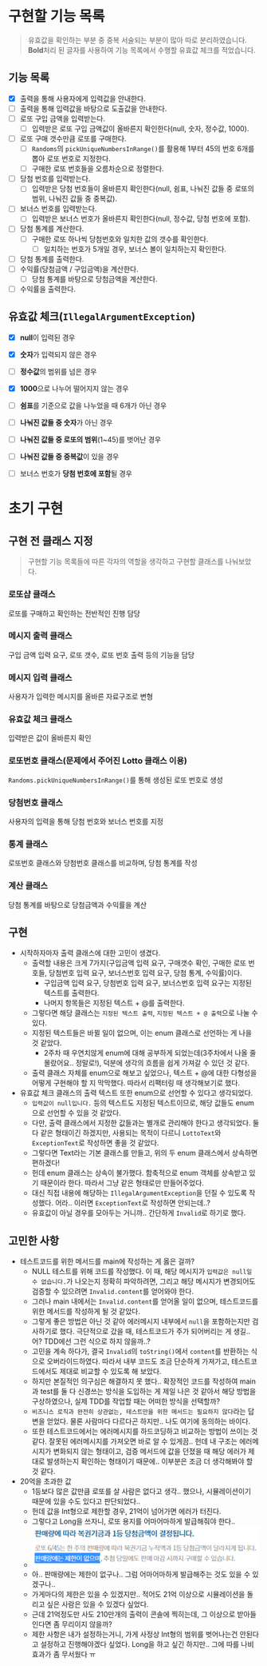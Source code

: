 # 구현할 기능 목록

> 유효값을 확인하는 부분 중 중복 서술되는 부분이 많아 따로 분리하였습니다. **Bold**처리 된 글자를 사용하여 기능 목록에서 수행할 유효값 체크를 적었습니다.

## 기능 목록

- [x] 출력을 통해 사용자에게 입력값을 안내한다.
- [ ] 출력을 통해 입력값을 바탕으로 도출값을 안내한다.
- [ ] 로또 구입 금액을 입력받는다.
  - [ ] 입력받은 로또 구입 금액값이 올바른지 확인한다(null, 숫자, 정수값, 1000).
- [ ] 로또 구매 갯수만큼 로또를 구매한다.
  - [ ] `Randoms`의 `pickUniqueNumbersInRange()`를 활용해 1부터 45의 번호 6개를 뽑아 로또 번호로 지정한다.
  - [ ] 구매한 로또 번호들을 오름차순으로 정렬한다.
- [ ] 당첨 번호를 입력받는다.
  - [ ] 입력받은 당첨 번호들이 올바른지 확인한다(null, 쉼표, 나눠진 값들 중 로또의 범위, 나눠진 값들 중 중복값).
- [ ] 보너스 번호를 입력받는다.
  - [ ] 입력받은 보너스 번호가 올바른지 확인한다(null, 정수값, 당첨 번호에 포함).
- [ ] 당첨 통계를 계산한다.
  - [ ] 구매한 로또 하나씩 당첨번호와 일치한 값의 갯수를 확인한다.
    - [ ] 일치하는 번호가 5개일 경우, 보너스 볼이 일치하는지 확인한다.
- [ ] 당첨 통계를 출력한다.
- [ ] 수익률(당첨금액 / 구입금액)을 계산한다.
  - [ ] 당첨 통계를 바탕으로 당첨금액을 계산한다.
- [ ] 수익률을 출력한다.

## 유효값 체크(`IllegalArgumentException`)

- [x] **null**이 입력된 경우
- [x] **숫자**가 입력되지 않은 경우
- [ ] **정수값**의 범위를 넘은 경우
- [x] **1000**으로 나누어 떨어지지 않는 경우
- [ ] **쉼표**를 기준으로 값을 나누었을 때 6개가 아닌 경우
- [ ] **나눠진 값들 중 숫자**가 아닌 경우
- [ ] **나눠진 값들 중 로또의 범위**(1~45)를 벗어난 경우
- [ ] **나눠진 값들 중 중복값**이 있을 경우
- [ ] 보너스 번호가 **당첨 번호에 포함**될 경우



# 초기 구현

## 구현 전 클래스 지정

> 구현할 기능 목록들에 따른 각자의 역할을 생각하고 구현할 클래스를 나눠보았다.

### 로또샵 클래스

로또를 구매하고 확인하는 전반적인 진행 담당

### 메시지 출력 클래스

구입 금액 입력 요구, 로또 갯수, 로또 번호 출력 등의 기능을 담당

### 메시지 입력 클래스

사용자가 입력한 메시지를 올바른 자료구조로 변형

### 유효값 체크 클래스

입력받은 값이 올바른지 확인

### 로또번호 클래스(문제에서 주어진 Lotto 클래스 이용)

`Randoms.pickUniqueNumbersInRange()`를 통해 생성된 로또 번호로 생성

### 당첨번호 클래스

사용자의 입력을 통해 당첨 번호와 보너스 번호를 지정

### 통계 클래스

로또번호 클래스와 당첨번호 클래스를 비교하며, 당첨 통계를 작성

### 계산 클래스

당첨 통계를 바탕으로 당첨금액과 수익률을 계산

## 구현

- 시작하자마자 출력 클래스에 대한 고민이 생겼다.
  - 출력할 내용은 크게 7가지(구입금액 입력 요구, 구매갯수 확인, 구매한 로또 번호들, 당첨번호 입력 요구, 보너스번호 입력 요구, 당첨 통계, 수익률)이다.
    - 구입금액 입력 요구, 당첨번호 입력 요구, 보너스번호 입력 요구는 지정된 텍스트를 출력한다.
    - 나머지 항목들은 지정된 텍스트 + @를 출력한다.
  - 그렇다면 해당 클래스는 `지정된 텍스트 출력`, `지정된 텍스트 + @ 출력`으로 나눌 수 있다.
  - 지정된 텍스트들은 바뀔 일이 없으며, 이는 enum 클래스로 선언하는 게 나을 것 같았다.
    - 2주차 때 우연치않게 enum에 대해 공부하게 되었는데(3주차에서 나올 줄 몰랐어요.. 정말로!), 덕분에 생각의 흐름을 쉽게 가져갈 수 있던 것 같다.
  - 출력 클래스 자체를 enum으로 해보고 싶었으나, 텍스트 + @에 대한 다형성을 어떻게 구현해야 할 지 막막했다. 따라서 리팩터링 때 생각해보기로 했다.
- 유효값 체크 클래스의 출력 텍스트 또한 enum으로 선언할 수 있다고 생각되었다.
  - `입력값이 null입니다.` 등의 텍스트도 지정된 텍스트이므로, 해당 값들도 enum으로 선언할 수 있을 것 같았다.
  - 다만, 출력 클래스에서 지정한 값들과는 별개로 관리해야 한다고 생각되었다. 둘 다 같은 형태이긴 하겠지만, 사용되는 목적이 다르니 `LottoText`와 `ExceptionText`로 작성하면 좋을 것 같았다.
  - 그렇다면 Text라는 기본 클래스를 만들고, 위의 두 enum 클래스에서 상속하면 편하겠다!
  - 헌데 enum 클래스는 상속이 불가했다. 함축적으로 enum 객체를 상속받고 있기 때문이라 한다. 따라서 그냥 같은 형태로만 만들어주었다.
  - 대신 직접 내용에 해당하는 `IllegalArgumentException`을 던질 수 있도록 작성했다. 어라.. 이러면 `ExceptionText`로 작성하면 안되는데..?
  - 유효값이 아닐 경우를 모아두는 거니까.. 간단하게 `Invalid`로 하기로 했다.

## 고민한 사항

- 테스트코드를 위한 메서드를 main에 작성하는 게 옳은 걸까?
  - NULL 테스트를 위해 코드를 작성했다. 이 때, 해당 메시지가 `입력값은 null일 수 없습니다.`가 나오는지 정확히 파악하려면, 그리고 해당 메시지가 변경되어도 검증할 수 있으려면 `Invalid.content`를 얻어와야 한다.
  - 그러나 main 내에서는 `Invalid.content`를 얻어올 일이 없으며, 테스트코드를 위한 메서드를 작성하게 될 것 같았다.
  - 그렇게 좋은 방법은 아닌 것 같아 에러메시지 내부에서 `null`을 포함하는지만 검사하기로 했다. 극단적으로 갔을 때, 테스트코드가 주가 되어버리는 게 생길.. 어? TDD에선 그런 식으로 하지 않을까..?
  - 고민을 계속 하다가, 결국 `Invalid`의 `toString()`에서 `content`를 반환하는 식으로 오버라이드하였다. 따라서 내부 코드도 조금 단순하게 가져가고, 테스트코드에서도 제대로 비교할 수 있도록 해 보았다.
  - 하지만 본질적인 의구심은 해결하지 못 했다.. 확장적인 코드를 작성하여 main과 test를 둘 다 신경쓰는 방식을 도입하는 게 제일 나은 것 같아서 해당 방법을 구상하였으나, 실제 TDD를 작업할 때는 어떠한 방식을 선택할까?
  - `비즈니스 로직과 완전히 상관없는, 테스트만을 위한 메서드는 필요하지 않다`라는 답변을 얻었다. 물론 사람마다 다르다곤  하지만.. 나도 여기에 동의하는 바이다.
  - 또한 테스트코드에서는 에러메시지를 하드코딩하고 비교하는 방법이 쓰이는 것 같다. 잘못된 에러메시지를 가져오면 바로 알 수 있게끔.. 헌데 내 구조는 에러메시지가 변화되지 않는 형태이고, 검증 메서드에 값을 던졌을 때 해당 에러가 제대로 발생하는지 확인하는 형태이기 때문에.. 이부분은 조금 더 생각해봐야 할 것 같다.
- 20억을 초과한 값
  - 1등보다 많은 값만큼 로또를 살 사람은 없다고 생각.. 했으나, 시뮬레이션이기 때문에 있을 수도 있다고 판단되었다..
  - 헌데 값을 Int형으로 제한할 경우, 21억이 넘어가면 에러가 터진다.
  - 그렇다고 Long을 쓰자니, 로또 용지를 어마어마하게 발급해줘야 한다..
  - ![image-20221110150724621](README.assets/image-20221110150724621.png)
  - 아.. 판매량에는 제한이 없구나.. 그럼 어마어마하게 발급해주는 것도 있을 수 있겠구나..
  - 가게마다의 제한은 있을 수 있겠지만.. 적어도 21억 이상으로 시뮬레이션을 돌리고 싶은 사람은 있을 수 있겠다 싶었다.
  - 근데 21억정도만 사도 210만개의 출력이 콘솔에 찍히는데, 그 이상으로 받아들인다면 좀 무리이지 않을까?
  - 제한 사항은 내가 설정하는거니, 가게 사정상 Int형의 범위를 벗어나는건 안된다고 설정하고 진행해야겠다 싶었다. Long을 하고 싶긴 하지만.. 그에 따를 나비효과가 좀 무서웠다 ㅠ

